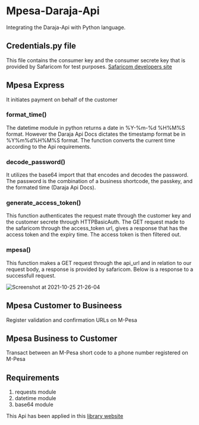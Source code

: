 # Mpesa-Daraja-Api
Integrating the Daraja-Api with Python language.

## Credentials.py file
This file contains the consumer key and the consumer secrete key that is provided by Safaricom for test purposes.
[Safaricom developers site](https://developer.safaricom.co.ke/)

## Mpesa Express
It initiates payment on behalf of the customer

### format_time()
The datetime module in python returns a date in %Y-%m-%d %H%M%S format.
However the Daraja Api Docs dictates the timestamp format be in %Y%m%d%H%M%S format.
The function converts the current time according to the Api requirements.

### decode_password()
It utilizes the base64 import that that encodes and decodes the password.
The password is the combination of a business shortcode, the passkey, and the formated time (Daraja Api Docs).

### generate_access_token()
This function authenticates the request mate through the customer key and the customer secrete through HTTPBasicAuth.
The GET request made to the safaricom through the access_token url, gives a response that has the access token and the expiry time.
The access token is then filtered out.

### mpesa()
This function makes a GET request through the api_url and in relation to our request body, a response is provided by safaricom.
Below is a response to a successfull request.

![Screenshot at 2021-10-25 21-26-04](https://user-images.githubusercontent.com/78966128/138972862-2ac78448-de8c-463a-86b8-de4c321feece.png)

## Mpesa Customer to Busineess
Register validation and confirmation URLs on M-Pesa


## Mpesa Business to Customer
Transact between an M-Pesa short code to a phone number registered on M-Pesa

## Requirements
1. requests module  
2. datetime module  
3. base64 module  

This Api has been applied in this [library website](https://rulibrary.herokuapp.com)
